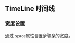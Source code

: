<div class="demo-header">
<p class="overviewicon">
  <span class="wapi-navigation-steps"/>
</p>

## TimeLine 时间线

<nova-uxlink widget-name="Steps"></nova-uxlink>
</div>

### 宽度设置

通过 `space`属性设置步骤条的宽度。

<nova-demo-view link="time-line/set-step-width"></nova-demo-view>

<br>
